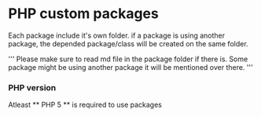 # PHP custom packages
Each package include it's own folder. if a package is using another package, the depended package/class 
will be created on the same folder. 

''' Please make sure to read md file in the package folder if there is. Some package might be using 
another package it will be mentioned over there. '''

### PHP version 
Atleast ** PHP 5 ** is required to use packages
